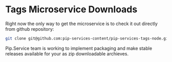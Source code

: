 # Tags Microservice Downloads

Right now the only way to get the microservice is to check it out directly from github repository:

```bash
git clone git@github.com:pip-services-content/pip-services-tags-node.git
```

Pip.Service team is working to implement packaging and make stable releases available for your 
as zip downloadable archieves.